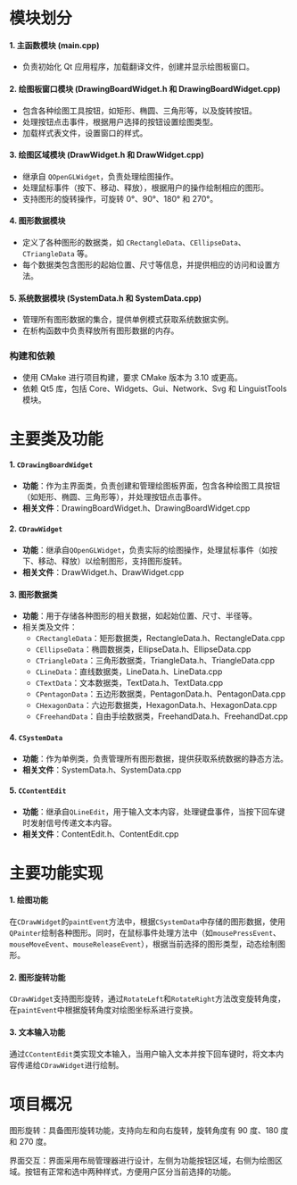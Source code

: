 # 模块划分

#### 1. 主函数模块 (main.cpp)

- 负责初始化 Qt 应用程序，加载翻译文件，创建并显示绘图板窗口。

#### 2. 绘图板窗口模块 (DrawingBoardWidget.h 和 DrawingBoardWidget.cpp)

- 包含各种绘图工具按钮，如矩形、椭圆、三角形等，以及旋转按钮。
- 处理按钮点击事件，根据用户选择的按钮设置绘图类型。
- 加载样式表文件，设置窗口的样式。

#### 3. 绘图区域模块 (DrawWidget.h 和 DrawWidget.cpp)

- 继承自 `QOpenGLWidget`，负责处理绘图操作。
- 处理鼠标事件（按下、移动、释放），根据用户的操作绘制相应的图形。
- 支持图形的旋转操作，可旋转 0°、90°、180° 和 270°。

#### 4. 图形数据模块

- 定义了各种图形的数据类，如 `CRectangleData`、`CEllipseData`、`CTriangleData` 等。
- 每个数据类包含图形的起始位置、尺寸等信息，并提供相应的访问和设置方法。

#### 5. 系统数据模块 (SystemData.h 和 SystemData.cpp)

- 管理所有图形数据的集合，提供单例模式获取系统数据实例。
- 在析构函数中负责释放所有图形数据的内存。

### 构建和依赖

- 使用 CMake 进行项目构建，要求 CMake 版本为 3.10 或更高。
- 依赖 Qt5 库，包括 Core、Widgets、Gui、Network、Svg 和 LinguistTools 模块。





# 主要类及功能

#### 1. `CDrawingBoardWidget`

- **功能**：作为主界面类，负责创建和管理绘图板界面，包含各种绘图工具按钮（如矩形、椭圆、三角形等），并处理按钮点击事件。
- **相关文件**：DrawingBoardWidget.h、DrawingBoardWidget.cpp

#### 2. `CDrawWidget`

- **功能**：继承自`QOpenGLWidget`，负责实际的绘图操作，处理鼠标事件（如按下、移动、释放）以绘制图形，支持图形旋转。
- **相关文件**：DrawWidget.h、DrawWidget.cpp

#### 3. 图形数据类

- **功能**：用于存储各种图形的相关数据，如起始位置、尺寸、半径等。
- 相关类及文件：
  - `CRectangleData`：矩形数据类，RectangleData.h、RectangleData.cpp
  - `CEllipseData`：椭圆数据类，EllipseData.h、EllipseData.cpp
  - `CTriangleData`：三角形数据类，TriangleData.h、TriangleData.cpp
  - `CLineData`：直线数据类，LineData.h、LineData.cpp
  - `CTextData`：文本数据类，TextData.h、TextData.cpp
  - `CPentagonData`：五边形数据类，PentagonData.h、PentagonData.cpp
  - `CHexagonData`：六边形数据类，HexagonData.h、HexagonData.cpp
  - `CFreehandData`：自由手绘数据类，FreehandData.h、FreehandDat.cpp

#### 4. `CSystemData`

- **功能**：作为单例类，负责管理所有图形数据，提供获取系统数据的静态方法。
- **相关文件**：SystemData.h、SystemData.cpp

#### 5. `CContentEdit`

- **功能**：继承自`QLineEdit`，用于输入文本内容，处理键盘事件，当按下回车键时发射信号传递文本内容。
- **相关文件**：ContentEdit.h、ContentEdit.cpp

# 主要功能实现

#### 1. 绘图功能

在`CDrawWidget`的`paintEvent`方法中，根据`CSystemData`中存储的图形数据，使用`QPainter`绘制各种图形。同时，在鼠标事件处理方法中（如`mousePressEvent`、`mouseMoveEvent`、`mouseReleaseEvent`），根据当前选择的图形类型，动态绘制图形。

#### 2. 图形旋转功能

`CDrawWidget`支持图形旋转，通过`RotateLeft`和`RotateRight`方法改变旋转角度，在`paintEvent`中根据旋转角度对绘图坐标系进行变换。

#### 3. 文本输入功能

通过`CContentEdit`类实现文本输入，当用户输入文本并按下回车键时，将文本内容传递给`CDrawWidget`进行绘制。

# 项目概况

图形旋转：具备图形旋转功能，支持向左和向右旋转，旋转角度有 90 度、180 度和 270 度。

界面交互：界面采用布局管理器进行设计，左侧为功能按钮区域，右侧为绘图区域。按钮有正常和选中两种样式，方便用户区分当前选择的功能。